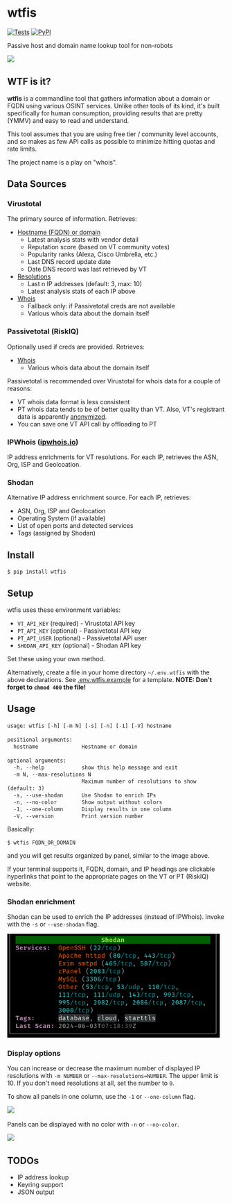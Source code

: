 # wtfis

[![Tests](https://github.com/pirxthepilot/wtfis/actions/workflows/tests.yml/badge.svg)](https://github.com/pirxthepilot/wtfis/actions/workflows/tests.yml)
[![PyPI](https://img.shields.io/pypi/v/wtfis?color=blue&logo=pypi&logoColor=gold)](https://pypi.org/project/wtfis/)

Passive host and domain name lookup tool for non-robots

![](https://github.com/pirxthepilot/wtfis/blob/main/imgs/demo.gif?raw=true)


## WTF is it?

**wtfis** is a commandline tool that gathers information about a domain or FQDN using various OSINT services. Unlike other tools of its kind, it's built specifically for human consumption, providing results that are pretty (YMMV) and easy to read and understand.

This tool assumes that you are using free tier / community level accounts, and so makes as few API calls as possible to minimize hitting quotas and rate limits.

The project name is a play on "whois".


## Data Sources

### Virustotal

The primary source of information. Retrieves:

* [Hostname (FQDN) or domain](https://developers.virustotal.com/reference/domains-1)
    * Latest analysis stats with vendor detail
    * Reputation score (based on VT community votes)
    * Popularity ranks (Alexa, Cisco Umbrella, etc.)
    * Last DNS record update date
    * Date DNS record was last retrieved by VT
* [Resolutions](https://developers.virustotal.com/reference/domain-resolutions)
    * Last n IP addresses (default: 3, max: 10)
    * Latest analysis stats of each IP above
* [Whois](https://developers.virustotal.com/reference/whois)
    * Fallback only: if Passivetotal creds are not available
    * Various whois data about the domain itself

### Passivetotal (RiskIQ)

Optionally used if creds are provided. Retrieves:

* [Whois](https://api.riskiq.net/api/whois_pt/)
    * Various whois data about the domain itself

Passivetotal is recommended over Virustotal for whois data for a couple of reasons:

* VT whois data format is less consistent
* PT whois data tends to be of better quality than VT. Also, VT's registrant data is apparently [anonymized](https://developers.virustotal.com/reference/whois).
* You can save one VT API call by offloading to PT

### IPWhois ([ipwhois.io](https://ipwhois.io/documentation))

IP address enrichments for VT resolutions. For each IP, retrieves the ASN, Org, ISP and Geolcoation.

### Shodan

Alternative IP address enrichment source. For each IP, retrieves:

* ASN, Org, ISP and Geolocation
* Operating System (if available)
* List of open ports and detected services
* Tags (assigned by Shodan)


## Install

```
$ pip install wtfis
```

## Setup

wtfis uses these environment variables:

* `VT_API_KEY` (required) - Virustotal API key
* `PT_API_KEY` (optional) - Passivetotal API key
* `PT_API_USER` (optional) - Passivetotal API user
* `SHODAN_API_KEY` (optional) - Shodan API key

Set these using your own method.

Alternatively, create a file in your home directory `~/.env.wtfis` with the above declarations. See [.env.wtfis.example](./.env.wtfis.example) for a template. **NOTE: Don't forget to `chmod 400` the file!**


## Usage

```
usage: wtfis [-h] [-m N] [-s] [-n] [-1] [-V] hostname

positional arguments:
  hostname              Hostname or domain

optional arguments:
  -h, --help            show this help message and exit
  -m N, --max-resolutions N
                        Maximum number of resolutions to show (default: 3)
  -s, --use-shodan      Use Shodan to enrich IPs
  -n, --no-color        Show output without colors
  -1, --one-column      Display results in one column
  -V, --version         Print version number
```

Basically:

```
$ wtfis FQDN_OR_DOMAIN
```

and you will get results organized by panel, similar to the image above.

If your terminal supports it, FQDN, domain, and IP headings are clickable hyperlinks that point to the appropriate pages on the VT or PT (RiskIQ) website.

### Shodan enrichment

Shodan can be used to enrich the IP addresses (instead of IPWhois). Invoke with the `-s` or `--use-shodan` flag.

![](https://github.com/pirxthepilot/wtfis/blob/main/imgs/example-shodan.png?raw=true)

### Display options

You can increase or decrease the maximum number of displayed IP resolutions with `-m NUMBER` or `--max-resolutions=NUMBER`. The upper limit is 10. If you don't need resolutions at all, set the number to `0`.

To show all panels in one column, use the `-1` or `--one-column` flag.

![](https://github.com/pirxthepilot/wtfis/blob/main/imgs/example-one-column.png?raw=true)

Panels can be displayed with no color with `-n` or `--no-color`. 

![](https://github.com/pirxthepilot/wtfis/blob/main/imgs/example-no-color.png?raw=true)


## TODOs

* IP address lookup
* Keyring support
* JSON output
